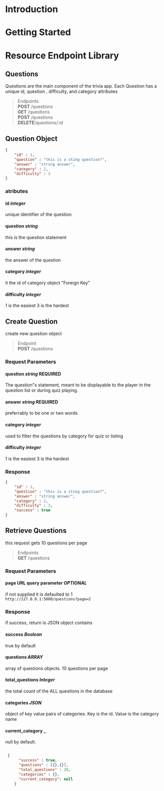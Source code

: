 # Introduction

# Getting Started

# Resource Endpoint Library

## Questions
Questions are the main component of the trivia app. Each Question has a unique id, question , difficulty, and category attributes

> Endpoints\
> __POST__  /questions\
> __GET__   /questions\
> __POST__  /questions\
> __DELETE__/questions/:id

## Question Object
```json
{
    "id" : 1,
    "question" : "this is a sting question?",
    "answer" : "string answer",
    "category" : 2,
    "difficulty" : 3
}
```

### atributes

#### id _integer_
unique identifier of the question
#### question _string_
this is the question statement
#### answer _string_
the answer of the question
#### category _integer_
it the id of category object "Foreign Key"
#### difficulty _integer_
1 is the easiest 3 is the hardest

## Create Question
create new question object

> Endpoint\
> __POST__ /questions

### Request Parameters
#### question _string_ __REQUIRED__
The question"s statement, meant to be displayable to the player in the question list or during quiz playing. 
#### answer _string_ __REQUIRED__
preferrably to be one or two words
#### category _integer_ 
used to filter the questions by category for quiz or listing
#### difficulty _integer_ 
1 is the easiest 3 is the hardest

### Response
```json
{
    "id" : 1,
    "question" : "this is a sting question?",
    "answer" : "string answer",
    "category" : 2,
    "difficulty" : 3,
    "success" : true
}
```

## Retrieve Questions
this request gets 10 questions per page
> Endpoints\
>__GET__ /questions

### Request Parameters
#### page __URL query parameter__ _OPTIONAL_
if not supplied it is defaulted to 1\
`http://127.0.0.1:5000/questions?page=2`

### Response
if success, return is JSON object contains
#### success _Boolean_
true by default
#### questions _ARRAY_
array of questions objects. 10 questions per page
#### total_questions _Integer_
the total count of the ALL questions in the database
#### categories _JSON_
object of key value pairs of categories. Key is the id. Value is the category name
#### current_category _
null by default. 

```json

 {
      "success" : true,
      "questions" : [{},{}],
      "total_questions" : 20,
      "categories" : {},
      "current_category": null
    }

```